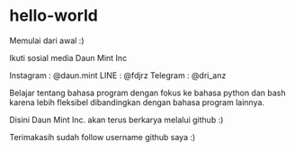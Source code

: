 # hello-world
Memulai dari awal :)

Ikuti sosial media Daun Mint Inc

Instagram : @daun.mint
LINE : @fdjrz
Telegram : @dri_anz

Belajar tentang bahasa program dengan fokus ke bahasa python dan bash
karena lebih fleksibel dibandingkan dengan bahasa program lainnya.

Disini Daun Mint Inc. akan terus berkarya melalui github :) 

Terimakasih sudah follow username github saya :)
